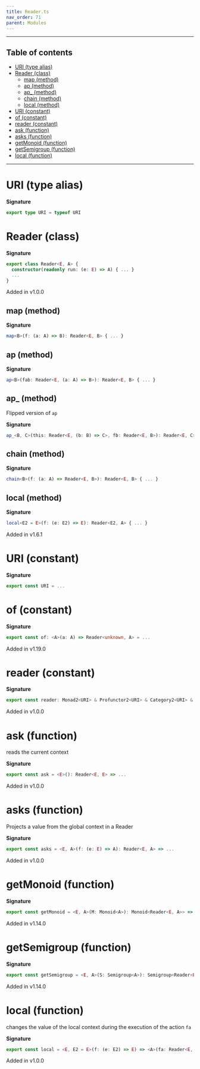 ```yaml
---
title: Reader.ts
nav_order: 71
parent: Modules
---
```


---

<h2 class="text-delta">Table of contents</h2>

- [URI (type alias)](#uri-type-alias)
- [Reader (class)](#reader-class)
  - [map (method)](#map-method)
  - [ap (method)](#ap-method)
  - [ap\_ (method)](#ap_-method)
  - [chain (method)](#chain-method)
  - [local (method)](#local-method)
- [URI (constant)](#uri-constant)
- [of (constant)](#of-constant)
- [reader (constant)](#reader-constant)
- [ask (function)](#ask-function)
- [asks (function)](#asks-function)
- [getMonoid (function)](#getmonoid-function)
- [getSemigroup (function)](#getsemigroup-function)
- [local (function)](#local-function)

---

# URI (type alias)

**Signature**

```ts
export type URI = typeof URI
```

# Reader (class)

**Signature**

```ts
export class Reader<E, A> {
  constructor(readonly run: (e: E) => A) { ... }
  ...
}
```

Added in v1.0.0

## map (method)

**Signature**

```ts
map<B>(f: (a: A) => B): Reader<E, B> { ... }
```

## ap (method)

**Signature**

```ts
ap<B>(fab: Reader<E, (a: A) => B>): Reader<E, B> { ... }
```

## ap\_ (method)

Flipped version of `ap`

**Signature**

```ts
ap_<B, C>(this: Reader<E, (b: B) => C>, fb: Reader<E, B>): Reader<E, C> { ... }
```

## chain (method)

**Signature**

```ts
chain<B>(f: (a: A) => Reader<E, B>): Reader<E, B> { ... }
```

## local (method)

**Signature**

```ts
local<E2 = E>(f: (e: E2) => E): Reader<E2, A> { ... }
```

Added in v1.6.1

# URI (constant)

**Signature**

```ts
export const URI = ...
```

# of (constant)

**Signature**

```ts
export const of: <A>(a: A) => Reader<unknown, A> = ...
```

Added in v1.19.0

# reader (constant)

**Signature**

```ts
export const reader: Monad2<URI> & Profunctor2<URI> & Category2<URI> & Strong2<URI> & Choice2<URI> = ...
```

Added in v1.0.0

# ask (function)

reads the current context

**Signature**

```ts
export const ask = <E>(): Reader<E, E> => ...
```

Added in v1.0.0

# asks (function)

Projects a value from the global context in a Reader

**Signature**

```ts
export const asks = <E, A>(f: (e: E) => A): Reader<E, A> => ...
```

Added in v1.0.0

# getMonoid (function)

**Signature**

```ts
export const getMonoid = <E, A>(M: Monoid<A>): Monoid<Reader<E, A>> => ...
```

Added in v1.14.0

# getSemigroup (function)

**Signature**

```ts
export const getSemigroup = <E, A>(S: Semigroup<A>): Semigroup<Reader<E, A>> => ...
```

Added in v1.14.0

# local (function)

changes the value of the local context during the execution of the action `fa`

**Signature**

```ts
export const local = <E, E2 = E>(f: (e: E2) => E) => <A>(fa: Reader<E, A>): Reader<E2, A> => ...
```

Added in v1.0.0
